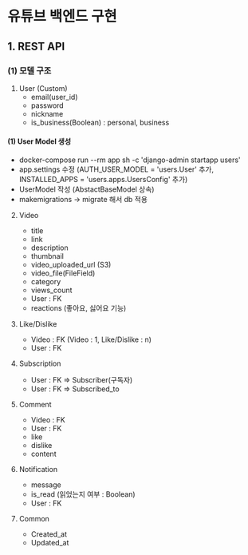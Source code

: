 # 유튜브 백엔드 구현

## 1. REST API
### (1) 모델 구조
1. User (Custom)
    - email(user_id)
    - password
    - nickname
    - is_business(Boolean) : personal, business

#### (1) User Model 생성
- docker-compose run --rm app sh -c 'django-admin startapp users'
- app.settings 수정 (AUTH_USER_MODEL = 'users.User' 추가, INSTALLED_APPS = 'users.apps.UsersConfig' 추가)
- UserModel 작성 (AbstactBaseModel 상속)
- makemigrations -> migrate 해서 db 적용

2. Video
    - title
    - link
    - description
    - thumbnail
    - video_uploaded_url (S3)
    - video_file(FileField)
    - category
    - views_count
    - User : FK
    - reactions (좋아요, 싫어요 기능)
    
3. Like/Dislike
    - Video : FK (Video : 1, Like/Dislike : n)
    - User : FK
    
4. Subscription
    - User : FK => Subscriber(구독자)
    - User : FK => Subscribed_to

5. Comment
    - Video : FK
    - User : FK
    - like
    - dislike
    - content

6. Notification
    - message
    - is_read (읽었는지 여부 : Boolean)
    - User : FK

7. Common
    - Created_at
    - Updated_at